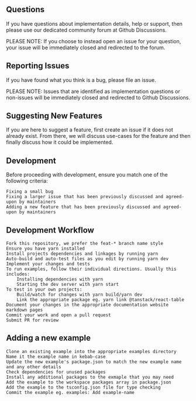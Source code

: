 ## Questions

If you have questions about implementation details, help or support, then please
use our dedicated community forum at Github Discussions.

PLEASE NOTE: If you choose to instead open an issue for your question, your
issue will be immediately closed and redirected to the forum.

## Reporting Issues

If you have found what you think is a bug, please file an issue.

PLEASE NOTE: Issues that are identified as implementation questions or
non-issues will be immediately closed and redirected to Github Discussions.

## Suggesting New Features

If you are here to suggest a feature, first create an issue if it does not
already exist. From there, we will discuss use-cases for the feature and then
finally discuss how it could be implemented.

## Development

Before proceeding with development, ensure you match one of the following
criteria:

    Fixing a small bug
    Fixing a larger issue that has been previously discussed and agreed-upon by maintainers
    Adding a new feature that has been previously discussed and agreed-upon by maintainers

## Development Workflow

    Fork this repository, we prefer the feat-* branch name style
    Ensure you have yarn installed
    Install projects dependencies and linkages by running yarn
    Auto-build and auto-test files as you edit by running yarn dev
    Implement your changes and tests
    To run examples, follow their individual directions. Usually this includes:
        Installing dependencies with yarn
        Starting the dev server with yarn start
    To test in your own projects:
        Build/watch for changes with yarn build/yarn dev
        Link the appropriate package eg. yarn link @tanstack/react-table
    Document your changes in the appropriate documentation website markdown pages
    Commit your work and open a pull request
    Submit PR for review

## Adding a new example

    Clone an existing example into the appropriate examples directory
    Name it the example name in kebab-case
    Update the new example's package.json to match the new example name and any other details
    Check dependencies for unused packages
    Install any additional packages to the exmaple that you may need
    Add the example to the workspace packages array in package.json
    Add the example to the tsconfig.json file for type checking
    Commit the example eg. examples: Add example-name
